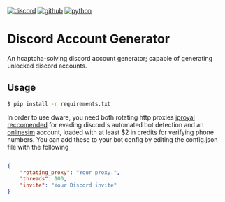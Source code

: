 [![discord](https://img.shields.io/badge/Discord-7289DA?style=for-the-badge&logo=discord&logoColor=white)](https://discord.com)
[![github](https://img.shields.io/badge/GitHub-100000?style=for-the-badge&logo=github&logoColor=white)](https://github.com/AcierP)
[![python](https://img.shields.io/badge/Python-3776AB?style=for-the-badge&logo=python&logoColor=white)](https://www.python.org/downloads/)

# Discord Account Generator
An hcaptcha-solving discord account generator; capable of generating unlocked discord accounts.

## Usage

```bash
$ pip install -r requirements.txt
```
In order to use dware, you need both rotating http proxies [iproyal reccomended](https://dashboard.iproyal.com/products/royal-residential-proxies) for evading discord's automated bot detection and an [onlinesim](https://onlinesim.io/) account, loaded with at least $2 in credits for verifying phone numbers. You can add these to your bot config by editing the config.json file with the following

```json

{
    "rotating_proxy": "Your proxy.",
    "threads": 100,
    "invite": "Your Discord invite"
}
```
